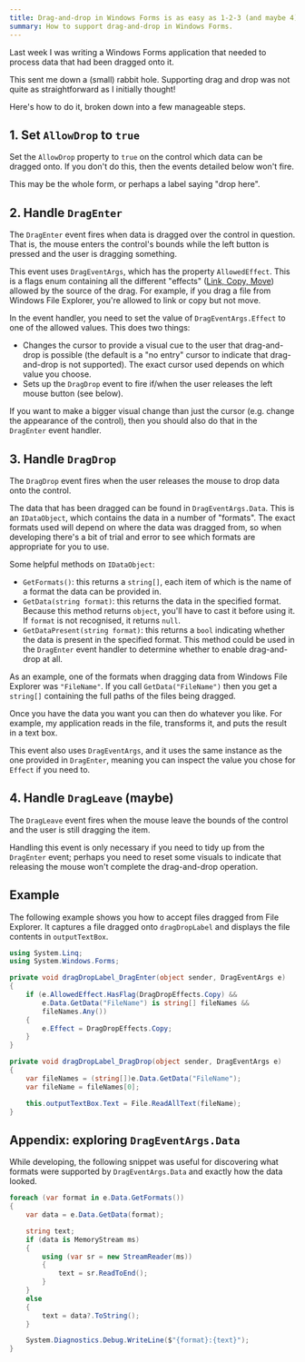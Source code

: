 ```yaml
---
title: Drag-and-drop in Windows Forms is as easy as 1-2-3 (and maybe 4)
summary: How to support drag-and-drop in Windows Forms.
---
```


Last week I was writing a Windows Forms application that needed to process data
that had been dragged onto it.

This sent me down a (small) rabbit hole. Supporting drag and drop was not quite
as straightforward as I initially thought!

Here's how to do it, broken down into a few manageable steps.

## 1. Set `AllowDrop` to `true`

Set the `AllowDrop` property to `true` on the control which data can be dragged
onto. If you don't do this, then the events detailed below won't fire.

This may be the whole form, or perhaps a label saying "drop here".

## 2. Handle `DragEnter`

The `DragEnter` event fires when data is dragged over the control in question.
That is, the mouse enters the control's bounds while the left button is pressed
and the user is dragging something.

This event uses `DragEventArgs`, which has the property `AllowedEffect`. This is
a flags enum containing all the different "effects" ([Link, Copy,
Move](https://docs.microsoft.com/en-us/dotnet/api/system.windows.forms.dragdropeffects?view=netframework-4.8))
allowed by the source of the drag. For example, if you drag a file from Windows
File Explorer, you're allowed to link or copy but not move.

In the event handler, you need to set the value of `DragEventArgs.Effect` to one
of the allowed values. This does two things:

- Changes the cursor to provide a visual cue to the user that drag-and-drop is
  possible (the default is a "no entry" cursor to indicate that drag-and-drop is
  not supported). The exact cursor used depends on which value you choose.
- Sets up the `DragDrop` event to fire if/when the user releases the left mouse
  button (see below).

If you want to make a bigger visual change than just the cursor (e.g. change the
appearance of the control), then you should also do that in the `DragEnter`
event handler.

## 3. Handle `DragDrop`

The `DragDrop` event fires when the user releases the mouse to drop data onto
the control.

The data that has been dragged can be found in `DragEventArgs.Data`. This is an
`IDataObject`, which contains the data in a number of "formats". The exact
formats used will depend on where the data was dragged from, so when developing
there's a bit of trial and error to see which formats are appropriate for you to
use.

Some helpful methods on `IDataObject`:

- `GetFormats()`: this returns a `string[]`, each item of which is the name of a
  format the data can be provided in.
- `GetData(string format)`: this returns the data in the specified format.
  Because this method returns `object`, you'll have to cast it before using it.
  If `format` is not recognised, it returns `null`.
- `GetDataPresent(string format)`: this returns a `bool` indicating whether the
  data is present in the specified format. This method could be used in the
  `DragEnter` event handler to determine whether to enable drag-and-drop at all.

As an example, one of the formats when dragging data from Windows File Explorer
was `"FileName"`. If you call `GetData("FileName")` then you get a `string[]`
containing the full paths of the files being dragged.

Once you have the data you want you can then do whatever you like. For example,
my application reads in the file, transforms it, and puts the result in a text
box.

This event also uses `DragEventArgs`, and it uses the same instance as the one
provided in `DragEnter`, meaning you can inspect the value you chose for
`Effect` if you need to.

## 4. Handle `DragLeave` (maybe)

The `DragLeave` event fires when the mouse leave the bounds of the control and
the user is still dragging the item.

Handling this event is only necessary if you need to tidy up from the
`DragEnter` event; perhaps you need to reset some visuals to indicate that
releasing the mouse won't complete the drag-and-drop operation.

## Example

The following example shows you how to accept files dragged from File Explorer.
It captures a file dragged onto `dragDropLabel` and displays the file contents
in `outputTextBox`.

```cs
using System.Linq;
using System.Windows.Forms;

private void dragDropLabel_DragEnter(object sender, DragEventArgs e)
{
    if (e.AllowedEffect.HasFlag(DragDropEffects.Copy) &&
        e.Data.GetData("FileName") is string[] fileNames &&
        fileNames.Any())
    {
        e.Effect = DragDropEffects.Copy;
    }
}

private void dragDropLabel_DragDrop(object sender, DragEventArgs e)
{
    var fileNames = (string[])e.Data.GetData("FileName");
    var fileName = fileNames[0];

    this.outputTextBox.Text = File.ReadAllText(fileName);
}
```

## Appendix: exploring `DragEventArgs.Data`

While developing, the following snippet was useful for discovering what formats
were supported by `DragEventArgs.Data` and exactly how the data looked.

```cs
foreach (var format in e.Data.GetFormats())
{
    var data = e.Data.GetData(format);

    string text;
    if (data is MemoryStream ms)
    {
        using (var sr = new StreamReader(ms))
        {
            text = sr.ReadToEnd();
        }
    }
    else
    {
        text = data?.ToString();
    }

    System.Diagnostics.Debug.WriteLine($"{format}:{text}");
}
```

